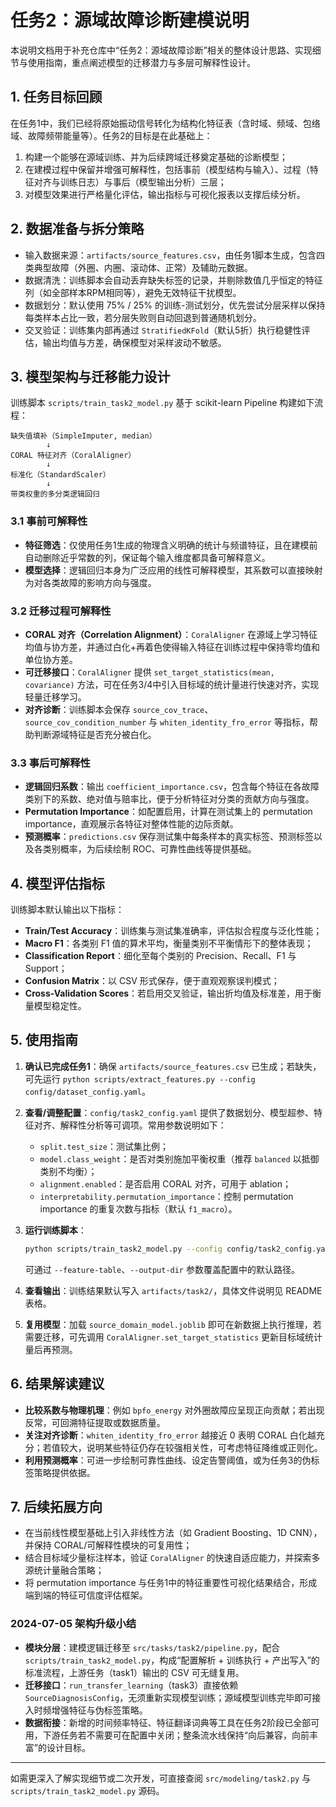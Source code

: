 # 任务2：源域故障诊断建模说明

本说明文档用于补充仓库中“任务2：源域故障诊断”相关的整体设计思路、实现细节与使用指南，重点阐述模型的迁移潜力与多层可解释性设计。

## 1. 任务目标回顾

在任务1中，我们已经将原始振动信号转化为结构化特征表（含时域、频域、包络域、故障频带能量等）。任务2的目标是在此基础上：

1. 构建一个能够在源域训练、并为后续跨域迁移奠定基础的诊断模型；
2. 在建模过程中保留并增强可解释性，包括事前（模型结构与输入）、过程（特征对齐与训练日志）与事后（模型输出分析）三层；
3. 对模型效果进行严格量化评估，输出指标与可视化报表以支撑后续分析。

## 2. 数据准备与拆分策略

* 输入数据来源：`artifacts/source_features.csv`，由任务1脚本生成，包含四类典型故障（外圈、内圈、滚动体、正常）及辅助元数据。
* 数据清洗：训练脚本会自动丢弃缺失标签的记录，并剔除数值几乎恒定的特征列（如全部样本RPM相同等），避免无效特征干扰模型。
* 数据划分：默认使用 75% / 25% 的训练-测试划分，优先尝试分层采样以保持每类样本占比一致，若分层失败则自动回退到普通随机划分。
* 交叉验证：训练集内部再通过 `StratifiedKFold`（默认5折）执行稳健性评估，输出均值与方差，确保模型对采样波动不敏感。

## 3. 模型架构与迁移能力设计

训练脚本 `scripts/train_task2_model.py` 基于 scikit-learn Pipeline 构建如下流程：

```
缺失值填补（SimpleImputer, median）
        ↓
CORAL 特征对齐（CoralAligner）
        ↓
标准化（StandardScaler）
        ↓
带类权重的多分类逻辑回归
```

### 3.1 事前可解释性

* **特征筛选**：仅使用任务1生成的物理含义明确的统计与频谱特征，且在建模前自动删除近乎常数的列，保证每个输入维度都具备可解释意义。
* **模型选择**：逻辑回归本身为广泛应用的线性可解释模型，其系数可以直接映射为对各类故障的影响方向与强度。

### 3.2 迁移过程可解释性

* **CORAL 对齐（Correlation Alignment）**：`CoralAligner` 在源域上学习特征均值与协方差，并通过白化+再着色使得输入特征在训练过程中保持零均值和单位协方差。
* **可迁移接口**：`CoralAligner` 提供 `set_target_statistics(mean, covariance)` 方法，可在任务3/4中引入目标域的统计量进行快速对齐，实现轻量迁移学习。
* **对齐诊断**：训练脚本会保存 `source_cov_trace`、`source_cov_condition_number` 与 `whiten_identity_fro_error` 等指标，帮助判断源域特征是否充分被白化。

### 3.3 事后可解释性

* **逻辑回归系数**：输出 `coefficient_importance.csv`，包含每个特征在各故障类别下的系数、绝对值与赔率比，便于分析特征对分类的贡献方向与强度。
* **Permutation Importance**：如配置启用，计算在测试集上的 permutation importance，直观展示各特征对整体性能的边际贡献。
* **预测概率**：`predictions.csv` 保存测试集中每条样本的真实标签、预测标签以及各类别概率，为后续绘制 ROC、可靠性曲线等提供基础。

## 4. 模型评估指标

训练脚本默认输出以下指标：

* **Train/Test Accuracy**：训练集与测试集准确率，评估拟合程度与泛化性能；
* **Macro F1**：各类别 F1 值的算术平均，衡量类别不平衡情形下的整体表现；
* **Classification Report**：细化至每个类别的 Precision、Recall、F1 与 Support；
* **Confusion Matrix**：以 CSV 形式保存，便于直观观察误判模式；
* **Cross-Validation Scores**：若启用交叉验证，输出折均值及标准差，用于衡量模型稳定性。

## 5. 使用指南

1. **确认已完成任务1**：确保 `artifacts/source_features.csv` 已生成；若缺失，可先运行 `python scripts/extract_features.py --config config/dataset_config.yaml`。
2. **查看/调整配置**：`config/task2_config.yaml` 提供了数据划分、模型超参、特征对齐、解释性分析等可调项。常用参数说明如下：
   * `split.test_size`：测试集比例；
   * `model.class_weight`：是否对类别施加平衡权重（推荐 `balanced` 以抵御类别不均衡）；
   * `alignment.enabled`：是否启用 CORAL 对齐，可用于 ablation；
   * `interpretability.permutation_importance`：控制 permutation importance 的重复次数与指标（默认 `f1_macro`）。
3. **运行训练脚本**：

   ```bash
   python scripts/train_task2_model.py --config config/task2_config.yaml
   ```

   可通过 `--feature-table`、`--output-dir` 参数覆盖配置中的默认路径。
4. **查看输出**：训练结果默认写入 `artifacts/task2/`，具体文件说明见 README 表格。
5. **复用模型**：加载 `source_domain_model.joblib` 即可在新数据上执行推理，若需要迁移，可先调用 `CoralAligner.set_target_statistics` 更新目标域统计量后再预测。

## 6. 结果解读建议

* **比较系数与物理机理**：例如 `bpfo_energy` 对外圈故障应呈现正向贡献；若出现反常，可回溯特征提取或数据质量。
* **关注对齐诊断**：`whiten_identity_fro_error` 越接近 0 表明 CORAL 白化越充分；若值较大，说明某些特征仍存在较强相关性，可考虑特征降维或正则化。
* **利用预测概率**：可进一步绘制可靠性曲线、设定告警阈值，或为任务3的伪标签策略提供依据。

## 7. 后续拓展方向

* 在当前线性模型基础上引入非线性方法（如 Gradient Boosting、1D CNN），并保持 CORAL/可解释性模块的可复用性；
* 结合目标域少量标注样本，验证 `CoralAligner` 的快速自适应能力，并探索多源统计量融合策略；
* 将 permutation importance 与任务1中的特征重要性可视化结果结合，形成端到端的特征可信度评估框架。

### 2024-07-05 架构升级小结

- **模块分层**：建模逻辑迁移至 `src/tasks/task2/pipeline.py`，配合 `scripts/train_task2_model.py`，构成“配置解析 + 训练执行 + 产出写入”的标准流程，上游任务（task1）输出的 CSV 可无缝复用。
- **迁移接口**：`run_transfer_learning`（task3）直接依赖 `SourceDiagnosisConfig`，无须重新实现模型训练；源域模型训练完毕即可接入时频增强特征与伪标签策略。
- **数据衔接**：新增的时间频率特征、特征翻译词典等工具在任务2阶段已全部可用，下游任务若不需要可在配置中关闭；整条流水线保持“向后兼容，向前丰富”的设计目标。

---

如需更深入了解实现细节或二次开发，可直接查阅 `src/modeling/task2.py` 与 `scripts/train_task2_model.py` 源码。
